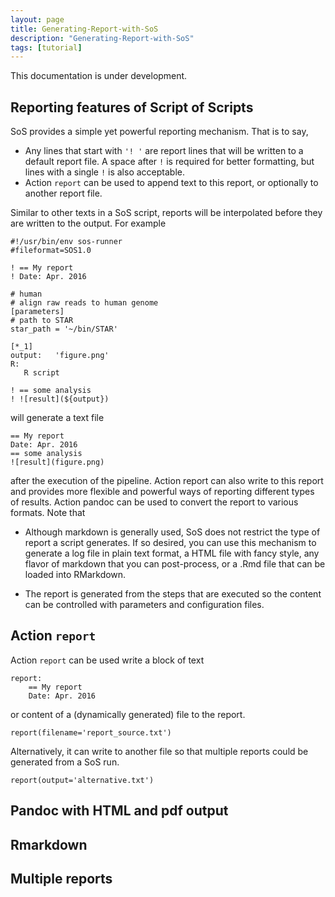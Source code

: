 ```yaml
---
layout: page
title: Generating-Report-with-SoS
description: "Generating-Report-with-SoS"
tags: [tutorial]
---
```


This documentation is under development.

## Reporting features of Script of Scripts

SoS provides a simple yet powerful reporting mechanism. That is to say,

* Any lines that start with `'! '` are report lines that will be written to a default report file. A space after `!` is required for better formatting, but lines with a single `!` is also acceptable.
* Action `report` can be used to append text to this report, or optionally to another report file.

Similar to other texts in a SoS script, reports will be interpolated before they are written to the output. For example

```
#!/usr/bin/env sos-runner
#fileformat=SOS1.0

! == My report
! Date: Apr. 2016

# human
# align raw reads to human genome
[parameters]
# path to STAR
star_path = '~/bin/STAR'

[*_1]
output:   'figure.png'
R:
   R script

! == some analysis
! ![result](${output})
```

will generate a text file

```
== My report
Date: Apr. 2016
== some analysis
![result](figure.png)
```

after the execution of the pipeline. Action report can also write to this report and provides more flexible and powerful ways of reporting different types of results. Action pandoc can be used to convert the report to various formats. Note that

* Although markdown is generally used, SoS does not restrict the type of report a script generates. If so desired, you can use this mechanism to generate a log file in plain text format, a HTML file with fancy style, any flavor of markdown that you can post-process, or a .Rmd file that can be loaded into RMarkdown.

* The report is generated from the steps that are executed so the content can be controlled with parameters and configuration files.

## Action `report`

Action `report` can be used write a block of text 

```
report:
    == My report
    Date: Apr. 2016
```

or content of a (dynamically generated) file to the report.

```
report(filename='report_source.txt')
```

Alternatively, it can write to another file so that multiple reports could be generated from a SoS run.

```
report(output='alternative.txt')
```


## Pandoc with HTML and pdf output

## Rmarkdown

## Multiple reports


